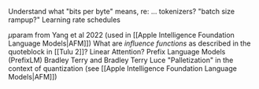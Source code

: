 

Understand what "bits per byte" means, re: ... tokenizers?
"batch size rampup?"
Learning rate schedules

 $\mu$param from Yang et al 2022 (used in [[Apple Intelligence Foundation Language Models|AFM]])
What are *influence functions* as described in the quoteblock in [[Tulu 2]]?
Linear Attention?
Prefix Language Models (PrefixLM)
Bradley Terry and Bradley Terry Luce
"Palletization" in the context of quantization (see [[Apple Intelligence Foundation Language Models|AFM]])